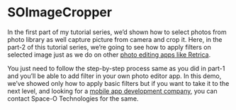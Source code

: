 # SOImageCropper

In the first part of my tutorial series, we’d shown how to select photos from photo library as well capture picture from camera and crop it. Here, in the part-2 of this tutorial series, we’re going to see how to apply filters on selected image just as we do on other [photo editing apps like Retrica](https://www.spaceotechnologies.com/make-photo-editor-app-like-retrica/).

You just need to follow the step-by-step process same as you did in part-1 and you’ll be able to add filter in your own photo editor app. In this demo, we’ve showed only how to apply basic filters but if you want to take it to the next level, and looking for a [mobile app development company](http://www.spaceotechnologies.com/mobile-app-development/), you can contact Space-O Technologies for the same.  
